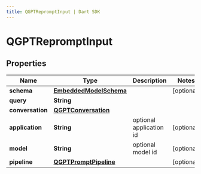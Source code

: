 ```yaml
---
title: QGPTRepromptInput | Dart SDK
---
```


# QGPTRepromptInput

## Properties
Name | Type | Description | Notes
------------ | ------------- | ------------- | -------------
**schema** | [**EmbeddedModelSchema**](EmbeddedModelSchema) |  | [optional] 
**query** | **String** |  | 
**conversation** | [**QGPTConversation**](QGPTConversation) |  | 
**application** | **String** | optional application id | [optional] 
**model** | **String** | optional model id | [optional] 
**pipeline** | [**QGPTPromptPipeline**](QGPTPromptPipeline) |  | [optional] 


